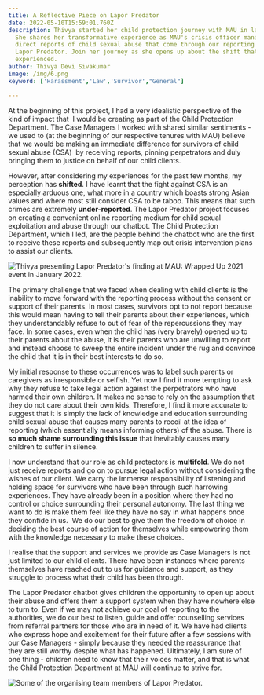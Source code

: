 ```yaml
---
title: A Reflective Piece on Lapor Predator
date: 2022-05-10T15:59:01.760Z
description: Thivya started her child protection journey with MAU in late 2021.
  She shares her transformative experience as MAU's crisis officer managing
  direct reports of child sexual abuse that come through our reporting chatbot,
  Lapor Predator. Join her journey as she opens up about the shift that she
  experienced.
author: Thivya Devi Sivakumar
image: /img/6.png
keyword: ['Harassment','Law','Survivor',"General"]

---
```

At the beginning of this project, I had a very idealistic perspective of the kind of impact that  I would be creating as part of the Child Protection Department. The Case Managers I worked with shared similar sentiments - we used to (at the beginning of our respective tenures with MAU) believe that we would be making an immediate difference for survivors of child sexual abuse (CSA)  by receiving reports, pinning perpetrators and duly bringing them to justice on behalf of our child clients.

However, after considering my experiences for the past few months, my perception has **shifted**. I have learnt that the fight against CSA is an especially arduous one, what more in a country which boasts strong Asian values and where most still consider CSA to be taboo. This means that such crimes are extremely **under-reported**. The Lapor Predator project focuses on creating a convenient online reporting medium for child sexual exploitation and abuse through our chatbot. The Child Protection Department, which I led, are the people behind the chatbot who are the first to receive these reports and subsequently map out crisis intervention plans to assist our clients.

![](/img/pxl_20220109_124910264.jpg "Thivya presenting Lapor Predator's finding at MAU: Wrapped Up 2021 event in January 2022.")

The primary challenge that we faced when dealing with child clients is the inability to move forward with the reporting process without the consent or support of their parents. In most cases, survivors opt to not report because this would mean having to tell their parents about their experiences, which they understandably refuse to out of fear of the repercussions they may face. In some cases, even when the child has (very bravely) opened up to their parents about the abuse, it is their parents who are unwilling to report and instead choose to sweep the entire incident under the rug and convince the child that it is in their best interests to do so. 

My initial response to these occurrences was to label such parents or caregivers as irresponsible or selfish. Yet now I find it more tempting to ask why they refuse to take legal action against the perpetrators who have harmed their own children. It makes no sense to rely on the assumption that they do not care about their own kids. Therefore, I find it more accurate to suggest that it is simply the lack of knowledge and education surrounding child sexual abuse that causes many parents to recoil at the idea of reporting (which essentially means informing others) of the abuse. There is **so much shame surrounding this issue** that inevitably causes many children to suffer in silence. 

I now understand that our role as child protectors is **multifold**. We do not just receive reports and go on to pursue legal action without considering the wishes of our client. We carry the immense responsibility of listening and holding space for survivors who have been through such harrowing experiences. They have already been in a position where they had no control or choice surrounding their personal autonomy. The last thing we want to do is make them feel like they have no say in what happens once they confide in us.  We do our best to give them the freedom of choice in deciding the best course of action for themselves while empowering them with the knowledge necessary to make these choices.

I realise that the support and services we provide as Case Managers is not just limited to our child clients. There have been instances where parents themselves have reached out to us for guidance and support, as they struggle to process what their child has been through. 

The Lapor Predator chatbot gives children the opportunity to open up about their abuse and offers them a support system when they have nowhere else to turn to. Even if we may not achieve our goal of reporting to the authorities, we do our best to listen, guide and offer counselling services from referral partners for those who are in need of it. We have had clients who express hope and excitement for their future after a few sessions with our Case Managers - simply because they needed the reassurance that they are still worthy despite what has happened. Ultimately, I am sure of one thing - children need to know that their voices matter, and that is what the Child Protection Department at MAU will continue to strive for.

![](/img/pxl_20220109_143123940.jpg "Some of the organising team members of Lapor Predator.")